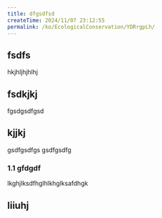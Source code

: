 ```yaml
---
title: dfgsdfsd
createTime: 2024/11/07 23:12:55
permalink: /ko/EcologicalConservation/YDRrgpLh/
---
```


## fsdfs
hkjhljhjhlhj
## fsdkjkj

fgsdgsdfgsd

## kjjkj

gsdfgsdfgs
gsdfgsdfg

### 1.1 gfdgdf


lkghjlksdfhglhlkhglksafdhgk

## liiuhj

